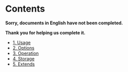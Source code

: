 Contents
======

**Sorry, documents in English have not been completed.**

**Thank you for helping us complete it.**

* [1. Usage](1.usage.md)
* [2. Options](2.options.md)
* [3. Operation](3.operation.md)
* [4. Storage](4.storage.md)
* [5. Extends](5.extends.md)


